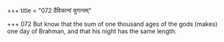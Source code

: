 +++
title = "072 दैविकानां युगानाम्"

+++
072	But know that the sum of one thousand ages of the gods (makes) one day of Brahman, and that his night has the same length.